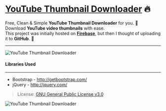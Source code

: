 # [YouTube Thumbnail Downloader](https://youtube-thumbnail-grabber.netlify.app/) :fire:

Free, Clean & Simple **YouTube Thumbnail Downloader** for you. :slightly_smiling_face: <br>
Download **YouTube video thumbnails** with ease.<br>
This project was initially hosted on [**Firebase**](https://yt-thumbnail-downloader.firebaseapp.com), but then I thought of uploading it to **GitHub**. :rocket:

---

![YouTube Thumbnail Downloader](https://raw.github.com/harsh98trivedi/YouTube-Thumbnail-Downloader/master/images/meta.jpg)

#### Libraries Used

---

* Bootstrap - http://getbootstrap.com/
* jQuery - http://jquery.com/

> License: [GNU General Public License v3.0](https://github.com/harsh98trivedi/YouTube-Thumbnail-Downloader/blob/master/LICENSE.md)

![YouTube Thumbnail Downloader](https://img.shields.io/badge/YouTube-Thumbnail%20Downloader-green.svg)
